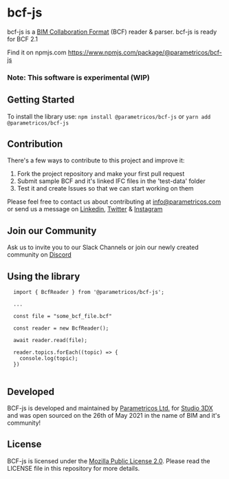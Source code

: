 # bcf-js

bcf-js is a [BIM Collaboration Format](https://technical.buildingsmart.org/standards/bcf/ "BIM Collaboration Format") (BCF) reader & parser.
bcf-js is ready for BCF 2.1

Find it on npmjs.com https://www.npmjs.com/package/@parametricos/bcf-js

### Note: This software is experimental (WIP)

## Getting Started
To install the library use:
`npm install @parametricos/bcf-js` or `yarn add @parametricos/bcf-js`

## Contribution
There's a few ways to contribute to this project and improve it:
1. Fork the project repository and make your first pull request
2. Submit sample BCF and it's linked IFC files in the 'test-data' folder
3. Test it and create Issues so that we can start working on them

Please feel free to contact us about contributing at info@parametricos.com or send us a message on [Linkedin](https://www.linkedin.com/company/parametricos/), [Twitter](https://twitter.com/parametricoscom) & [Instagram](https://www.instagram.com/parametricoscompany/)

## Join our Community
Ask us to invite you to our Slack Channels or join our newly created community on [Discord](https://discord.gg/qcTMXVa44S)

## Using the library

```
  import { BcfReader } from '@parametricos/bcf-js';

  ...

  const file = "some_bcf_file.bcf"

  const reader = new BcfReader();
  
  await reader.read(file);
  
  reader.topics.forEach((topic) => {
    console.log(topic);
  })
  
```
## Developed
BCF-js is developed and maintained by [Parametricos Ltd.](https://parametricos.com "Parametricos Ltd.") for [Studio 3DX](https://studio3dx.com "Studio 3DX.") and was open sourced on the 26th of May 2021 in the name of BIM and it's community!

## License
BCF-js is licensed under the [Mozilla Public License 2.0](https://github.com/Parametricos/bcf-js/blob/6110f8ec70f86dbe1b3644441e5ca8935843d233/LICENSE "Mozilla Public License 2.0"). Please read the LICENSE file in this repository for more details. 

